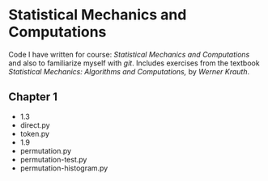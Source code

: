 # Statistical Mechanics and Computations
Code I have written for course: *Statistical Mechanics and Computations*
 and also to familiarize myself with _git_. Includes exercises from the textbook
*Statistical Mechanics: Algorithms and Computations,* by *Werner Krauth*.

## Chapter 1

* 1.3
 * direct.py
 * token.py
* 1.9
 *  permutation.py
 * permutation-test.py
 * permutation-histogram.py
          


